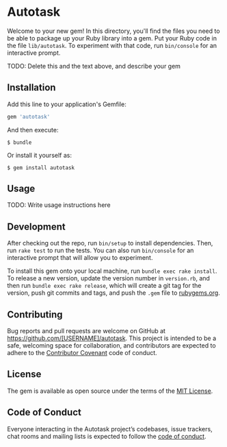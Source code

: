 # Autotask

Welcome to your new gem! In this directory, you'll find the files you need to be able to package up your Ruby library into a gem. Put your Ruby code in the file `lib/autotask`. To experiment with that code, run `bin/console` for an interactive prompt.

TODO: Delete this and the text above, and describe your gem

## Installation

Add this line to your application's Gemfile:

```ruby
gem 'autotask'
```

And then execute:

    $ bundle

Or install it yourself as:

    $ gem install autotask

## Usage

TODO: Write usage instructions here

## Development

After checking out the repo, run `bin/setup` to install dependencies. Then, run `rake test` to run the tests. You can also run `bin/console` for an interactive prompt that will allow you to experiment.

To install this gem onto your local machine, run `bundle exec rake install`. To release a new version, update the version number in `version.rb`, and then run `bundle exec rake release`, which will create a git tag for the version, push git commits and tags, and push the `.gem` file to [rubygems.org](https://rubygems.org).

## Contributing

Bug reports and pull requests are welcome on GitHub at https://github.com/[USERNAME]/autotask. This project is intended to be a safe, welcoming space for collaboration, and contributors are expected to adhere to the [Contributor Covenant](http://contributor-covenant.org) code of conduct.

## License

The gem is available as open source under the terms of the [MIT License](https://opensource.org/licenses/MIT).

## Code of Conduct

Everyone interacting in the Autotask project’s codebases, issue trackers, chat rooms and mailing lists is expected to follow the [code of conduct](https://github.com/[USERNAME]/autotask/blob/master/CODE_OF_CONDUCT.md).
